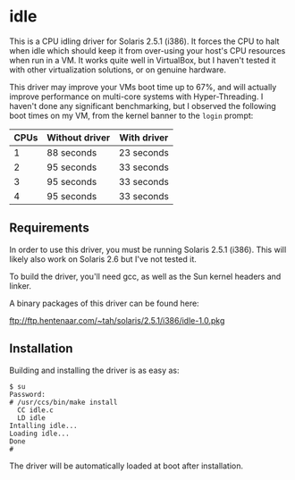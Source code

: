 idle
====

This is a CPU idling driver for Solaris 2.5.1 (i386). It forces the CPU
to halt when idle which should keep it from over-using your host's CPU
resources when run in a VM. It works quite well in VirtualBox, but I
haven't tested it with other virtualization solutions, or on genuine
hardware.

This driver may improve your VMs boot time up to 67%, and will actually
improve performance on multi-core systems with Hyper-Threading. I haven't
done any significant benchmarking, but I observed the following boot
times on my VM, from the kernel banner to the ``login`` prompt:

| CPUs | Without driver | With driver |
| ---- | -------------- | ----------- |
| 1    | 88 seconds     | 23 seconds  |
| 2    | 95 seconds     | 33 seconds  |
| 3    | 95 seconds     | 33 seconds  |
| 4    | 95 seconds     | 33 seconds  |

Requirements
------------

In order to use this driver, you must be running Solaris 2.5.1 (i386).
This will likely also work on Solaris 2.6 but I've not tested it.

To build the driver, you'll need gcc, as well as the Sun kernel headers
and linker.

A binary packages of this driver can be found here:

ftp://ftp.hentenaar.com/~tah/solaris/2.5.1/i386/idle-1.0.pkg

Installation
------------

Building and installing the driver is as easy as:
```
$ su
Password:
# /usr/ccs/bin/make install
  CC idle.c
  LD idle
Intalling idle...
Loading idle...
Done
#
```

The driver will be automatically loaded at boot after installation.
